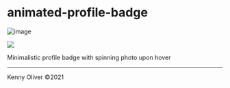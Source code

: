 # animated-profile-badge

![image](https://www.codefactor.io/repository/github/KennyOliver/animated-profile-badge/badge?style=for-the-badge)

[![](https://repl.it/badge/github/KennyOliver/animated-profile-badge)](https://repl.it/@KennyOliver/animated-profile-badge)

Minimalistic profile badge with spinning photo upon hover

---
Kenny Oliver ©2021
